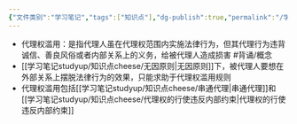 ```yaml
---
{"文件类别":"学习笔记","tags":["知识点"],"dg-publish":true,"permalink":"/学习笔记studyup/知识点cheese/代理权滥用/","dgPassFrontmatter":true,"created":"2024-08-20T21:43:20.445+08:00","updated":"2024-09-11T11:46:09.673+08:00"}
---
```


- 代理权滥用：是指代理人虽在代理权范围内实施法律行为，但其代理行为违背诚信、善良风俗或者内部关系上的义务，给被代理人造成损害 #背诵/概念 
- [[学习笔记studyup/知识点cheese/无因原则\|无因原则]]下，被代理人要想在外部关系上摆脱法律行为的效果，只能求助于代理权滥用规则
- 代理权滥用包括[[学习笔记studyup/知识点cheese/串通代理\|串通代理]]和[[学习笔记studyup/知识点cheese/代理权的行使违反内部约束\|代理权的行使违反内部约束]]
